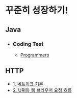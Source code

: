 # 꾸준히 성장하기!

## Java

- ### Coding Test
    - [Programmers](https://github.com/halsooitda/Study/tree/main/study_workspace/src/Programmers)

## HTTP
 - [1. 네트워크 기본](https://github.com/halsooitda/Study/blob/main/HTTP/1.%20%EB%84%A4%ED%8A%B8%EC%9B%8C%ED%81%AC.md)
 - [2. URI와 웹 브라우저 요청 흐름](https://github.com/halsooitda/Study/blob/main/HTTP/2.%20URI%EC%99%80%20%EC%9B%B9%20%EB%B8%8C%EB%9D%BC%EC%9A%B0%EC%A0%80%20%EC%9A%94%EC%B2%AD%20%ED%9D%90%EB%A6%84.md)